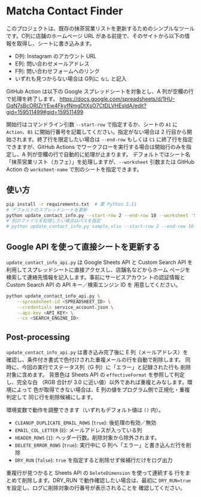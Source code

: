# Matcha Contact Finder

このプロジェクトは、既存の抹茶営業リストを更新するためのシンプルなツールです。C列に店舗のホームページ URL がある前提で、そのサイトから以下の情報を取得し、シートに書き込みます。

- D列: Instagram のアカウント URL
- E列: 問い合わせメールアドレス
- F列: 問い合わせフォームへのリンク
- いずれも見つからない場合は G列に `なし` と記入

GitHub Action は以下の Google スプレッドシートを対象とし、A 列が空欄の行で処理を終了します。
https://docs.google.com/spreadsheets/d/1HU-GqN7sBcORIZrYEw4FkyfNmgDtXsO7CtDLVHEsldA/edit?gid=159511499#gid=159511499

開始行はコマンドライン引数 `--start-row` で指定するか、シートの `A1` に `Action`、`B1` に開始行番号を記載してください。指定がない場合は 2 行目から開始されます。終了行を限定したい場合は `--end-row` もしくは `C1` に終了行を指定できますが、GitHub Actions でワークフローを実行する場合は開始行のみを指定し、A 列が空欄の行で自動的に処理が止まります。
デフォルトではシート名「抹茶営業リスト（カフェ）」を処理しますが、`--worksheet` 引数または GitHub Action の `worksheet-name` で別のシートを指定できます。

## 使い方

```bash
pip install -r requirements.txt  # 要 Python 3.11
# デフォルトのスプレッドシートを更新
python update_contact_info.py --start-row 2 --end-row 10 --worksheet 'Sheet1' --debug
# 別のファイルを処理したい場合はパスを指定
# python update_contact_info.py sample.xlsx --start-row 2 --end-row 10 --worksheet 'Sheet1' --debug
```

## Google API を使って直接シートを更新する

`update_contact_info_api.py` は Google Sheets API と Custom Search API を
利用してスプレッドシートに直接アクセスし、店舗名などからホーム
ページを検索して連絡先情報を記入します。事前にサービスアカウン
トの認証情報と Custom Search API の API キー／検索エンジン ID を
用意してください。

```bash
python update_contact_info_api.py \
    --spreadsheet-id <SPREADSHEET_ID> \
    --credentials service_account.json \
    --api-key <API_KEY> \
    --cx <SEARCH_ENGINE_ID>
```

## Post-processing

`update_contact_info_api.py` は書き込み完了後に E 列（メールアドレス）を
確認し、条件付き書式で色付けされた重複メールの行を自動で削除します。
同時に、今回の実行でステータス列（G 列）に「エラー」と記録された行も
削除対象に含めます。
背景色は Sheets API の `effectiveFormat` を参照して判定し、完全な白
（RGB 合計が 3.0 に近い値）以外であれば重複とみなします。環境によって
色が取得できない場合は、E 列の値をプログラム側で正規化・重複判定して
同じ行を削除候補にします。

環境変数で動作を調整できます（いずれもデフォルト値は `()` 内）。

- `CLEANUP_DUPLICATE_EMAIL_ROWS` (`true`): 後処理の有効／無効
- `EMAIL_COL_LETTER` (`E`): メールアドレスが入っている列
- `HEADER_ROWS` (`1`): ヘッダー行数。削除対象から除外されます。
- `DELETE_ERROR_ROWS` (`true`): 実行中に G 列へ「エラー」と書き込んだ行を削除
- `DRY_RUN` (`false`): `true` を指定すると削除せず候補行だけをログ出力

重複行が見つかると Sheets API の `DeleteDimension` を使って連続する
行をまとめて削除します。DRY_RUN で動作確認したい場合は、最初に
`DRY_RUN=true` を設定し、ログに削除対象の行番号が表示されることを
確認してください。
